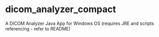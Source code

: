 # dicom_analyzer_compact
A DICOM Analyzer Java App for Windows OS (requires JRE and scripts referencing - refer to README)
